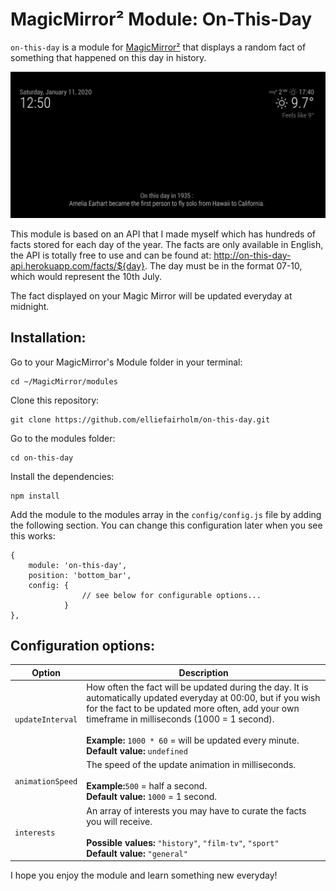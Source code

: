 # MagicMirror² Module: On-This-Day

`on-this-day` is a module for [MagicMirror²](https://magicmirror.builders/) that displays a random fact of something that happened on this day in history.

![on-this-day-example-english](images/on-this-day-example-english.png)

This module is based on an API that I made myself which has hundreds of facts stored for each day of the year. The facts are only available in English, the API is totally free to use and can be found at: http://on-this-day-api.herokuapp.com/facts/${day}. The day must be in the format 07-10, which would represent the 10th July.

The fact displayed on your Magic Mirror will be updated everyday at midnight.


## Installation:

Go to your MagicMirror's Module folder in your terminal:
````
cd ~/MagicMirror/modules
````

Clone this repository:
````
git clone https://github.com/elliefairholm/on-this-day.git
````

Go to the modules folder:
````
cd on-this-day
````

Install the dependencies:
````
npm install
````

Add the module to the modules array in the `config/config.js` file by adding the following section. You can change this configuration later when you see this works:
```
{
    module: 'on-this-day',
    position: 'bottom_bar',
    config: {
                // see below for configurable options...
            }
},
```

## Configuration options:

| Option                       | Description
| ---------------------------- | -----------
| `updateInterval`                   | How often the fact will be updated during the day. It is automatically updated everyday at 00:00, but if you wish for the fact to be updated more often, add your own timeframe in milliseconds (1000 = 1 second). <br><br> **Example:** `1000 * 60` = will be updated every minute. <br> **Default value:** `undefined`
| `animationSpeed`                 | The speed of the update animation in milliseconds. <br><br> **Example:**`500` = half a second. <br> **Default value:** `1000` = 1 second.
| `interests`                      | An array of interests you may have to curate the facts you will receive. <br><br> **Possible values:** `"history"`, `"film-tv"`, `"sport"` <br> **Default value:** `"general"`

I hope you enjoy the module and learn something new everyday!